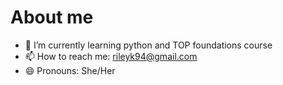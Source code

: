 # About me




- 🌱 I’m currently learning python and TOP foundations course
- 📫 How to reach me: rileyk94@gmail.com
- 😄 Pronouns: She/Her


